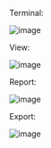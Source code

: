 Terminal:

![image](https://github.com/Octawel/JAVA-2024/assets/95048266/dbc2519d-d457-4e8c-96d1-fec091758307)

View:

![image](https://github.com/Octawel/JAVA-2024/assets/95048266/6f81d2be-7cef-4364-b9e2-8220eb09c248)

Report:

![image](https://github.com/Octawel/JAVA-2024/assets/95048266/fe17de40-7549-4b6a-b261-201c63df21f9)

Export:

![image](https://github.com/Octawel/JAVA-2024/assets/95048266/d9ce49d3-be9d-4c8e-ad41-79afe310ee83)


